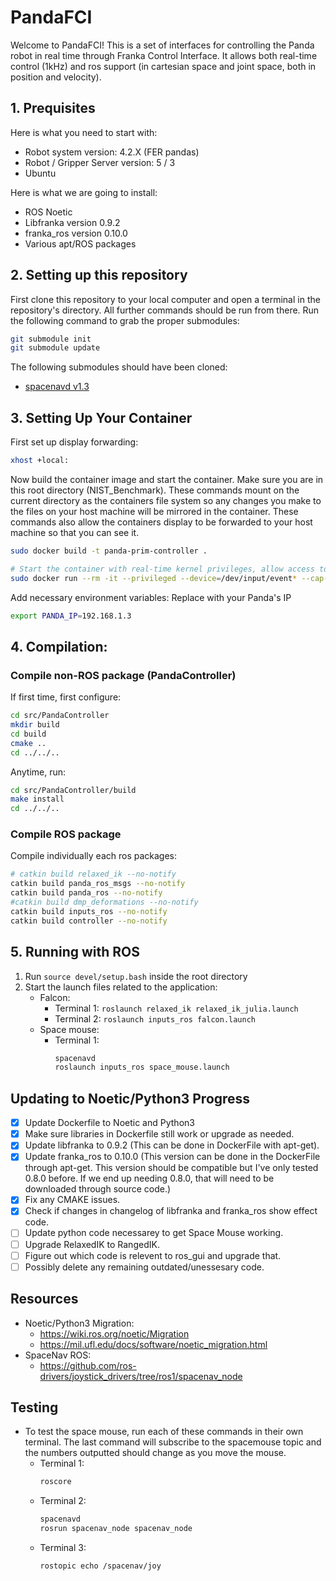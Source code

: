 # PandaFCI
Welcome to PandaFCI! This is a set of interfaces for controlling the Panda robot in real time through Franka Control Interface. It allows both real-time control (1kHz) and ros support (in cartesian space and joint space, both in position and velocity).

## 1. Prequisites

Here is what you need to start with:
* Robot system version: 4.2.X (FER pandas)
* Robot / Gripper Server version: 5 / 3
* Ubuntu 


Here is what we are going to install:
* ROS Noetic
* Libfranka  version 0.9.2
* franka_ros version 0.10.0
* Various apt/ROS packages 


## 2. Setting up this repository
First clone this repository to your local computer and open a terminal in the repository's directory. All further commands should be run from there.
Run the following command to grab the proper submodules:
```bash
git submodule init
git submodule update
```

The following submodules should have been cloned:
- [spacenavd v1.3](https://github.com/FreeSpacenav/spacenavd)

## 3. Setting Up Your Container

First set up display forwarding:
```bash
xhost +local:
```
Now  build the container image and start the container. Make sure you are in this root directory (NIST_Benchmark). These commands mount on the current directory as the containers file system so any changes you make to the files on your host machine will be mirrored in the container. These commands also allow the containers display to be forwarded to your host machine so that you can see it.
```bash
sudo docker build -t panda-prim-controller .

# Start the container with real-time kernel privileges, allow access to usb devices,  mount onto the current directory, and allow display forwarding. Container is removed once it exits.
sudo docker run --rm -it --privileged --device=/dev/input/event* --cap-add=SYS_NICE --env DISPLAY=$DISPLAY -v /tmp/.X11-unix:/tmp/.X11-unix -v $(pwd):/workspace --net=host panda-prim-controller
```

Add necessary environment variables:
Replace with your Panda's IP 
```bash
export PANDA_IP=192.168.1.3
```

## 4. Compilation:

### Compile non-ROS package (PandaController)

If first time, first configure:
```bash
cd src/PandaController
mkdir build
cd build
cmake ..
cd ../../..
```

Anytime, run:
```bash
cd src/PandaController/build
make install
cd ../../..
```

### Compile ROS package
Compile individually each ros packages:
```bash
# catkin build relaxed_ik --no-notify
catkin build panda_ros_msgs --no-notify
catkin build panda_ros --no-notify
#catkin build dmp_deformations --no-notify
catkin build inputs_ros --no-notify
catkin build controller --no-notify
```


## 5. Running with ROS
1. Run `source devel/setup.bash` inside the root directory
2. Start the launch files related to the application:
    * Falcon:
		- Terminal 1: `roslaunch relaxed_ik relaxed_ik_julia.launch`
		- Terminal 2: `roslaunch inputs_ros falcon.launch`
	* Space mouse:
	    - Terminal 1: 
			```bash
			spacenavd
			roslaunch inputs_ros space_mouse.launch
			```


## Updating to Noetic/Python3 Progress
- [x] Update Dockerfile to Noetic and Python3
- [x] Make sure libraries in Dockerfile still work or upgrade as needed.
- [x] Update libfranka to 0.9.2 (This can be done in DockerFile with apt-get).
- [x] Update franka_ros to 0.10.0 (This version can be done in the DockerFile through apt-get. This version should be compatible but I've only tested 0.8.0 before. If we end up  needing 0.8.0, that will need to be downloaded through source code.)
- [x] Fix any CMAKE issues.
- [X] Check if changes in changelog of libfranka and franka_ros show effect code.
- [ ] Update python code necessarey to get Space Mouse working.
- [ ] Upgrade RelaxedIK to RangedIK.
- [ ] Figure out which code is relevent to ros_gui and upgrade that.
- [ ] Possibly delete any remaining outdated/unessesary code.

## Resources
* Noetic/Python3 Migration:
	* https://wiki.ros.org/noetic/Migration
	* https://mil.ufl.edu/docs/software/noetic_migration.html
* SpaceNav ROS:
	* https://github.com/ros-drivers/joystick_drivers/tree/ros1/spacenav_node


## Testing

* To test the space mouse, run each of these commands in their own terminal. The last command will subscribe to the spacemouse topic and the numbers outputted should change as you move the mouse.
	- Terminal 1: 
		```bash
		roscore
		```
	- Terminal 2: 
		```bash
		spacenavd  
		rosrun spacenav_node spacenav_node
		```
	- Terminal 3: 
		```bash
		rostopic echo /spacenav/joy
		```	


